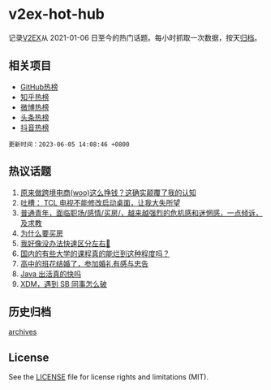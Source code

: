 # v2ex-hot-hub

 记录[V2EX](https://www.v2ex.com/)从 2021-01-06 日至今的热门话题。每小时抓取一次数据，按天[归档](archives)。
 
 ## 相关项目

- [GitHub热榜](https://github.com/snaildev/github-hot-hub)
- [知乎热榜](https://github.com/snaildev/zhihu-hot-hub)
- [微博热榜](https://github.com/snaildev/weibo-hot-hub)
- [头条热榜](https://github.com/snaildev/toutiao-hot-hub)
- [抖音热榜](https://github.com/snaildev/douyin-hot-hub)


 `更新时间：2023-06-05 14:08:46 +0800`

## 热议话题

1. [原来做跨境电商(woo)这么挣钱？这确实颠覆了我的认知](https://www.v2ex.com/t/945757)
1. [吐槽： TCL 电视不能修改启动桌面，让我大失所望](https://www.v2ex.com/t/945781)
1. [普通青年，面临职场/感情/买房/，越来越强烈的危机感和迷惘感，一点倾诉，及求教](https://www.v2ex.com/t/945791)
1. [为什么要买房](https://www.v2ex.com/t/945852)
1. [我好像没办法快速区分左右🥵](https://www.v2ex.com/t/945729)
1. [国内的有些大学的课程真的能烂到这种程度吗？](https://www.v2ex.com/t/945753)
1. [高中的班花结婚了，参加婚礼有感与忠告](https://www.v2ex.com/t/945765)
1. [Java 出活真的快吗](https://www.v2ex.com/t/945809)
1. [XDM，遇到 SB 同事怎么破](https://www.v2ex.com/t/945806)

## 历史归档

[archives](archives)

## License

See the [LICENSE](LICENSE) file for license rights and limitations (MIT).
